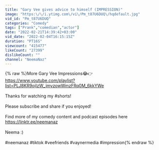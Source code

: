```yaml
---
title: "Gary Vee gives advice to himself (IMPRESSION)"
image: "https:\/\/i.ytimg.com\/vi\/Pm_t87U6DUQ\/hqdefault.jpg"
vid_id: "Pm_t87U6DUQ"
categories: "Comedy"
tags: ["Prank","comedian","actor"]
date: "2022-02-21T14:39:42+03:00"
vid_date: "2022-02-04T16:15:15Z"
duration: "PT16S"
viewcount: "415477"
likeCount: "27399"
dislikeCount: ""
channel: "NeemaNaz"
---
```

{% raw %}More Gary Vee Impressions😂👉  <a rel="nofollow" target="blank" href="https://www.youtube.com/playlist?list=PLJ8KR9ojIzW_jmyzowWmzFRq0M_6kkYWe">https://www.youtube.com/playlist?list=PLJ8KR9ojIzW_jmyzowWmzFRq0M_6kkYWe</a><br /><br />Thanks for watching my #shorts!<br /><br />Please subscribe and share if you enjoyed!<br /><br />Find more of my comedy content and podcast episodes here <a rel="nofollow" target="blank" href="https://linktr.ee/neemanaz">https://linktr.ee/neemanaz</a><br /><br />Neema :)<br /><br />#neemanaz #tiktok #veefriends #vaynermedia #impression{% endraw %}
